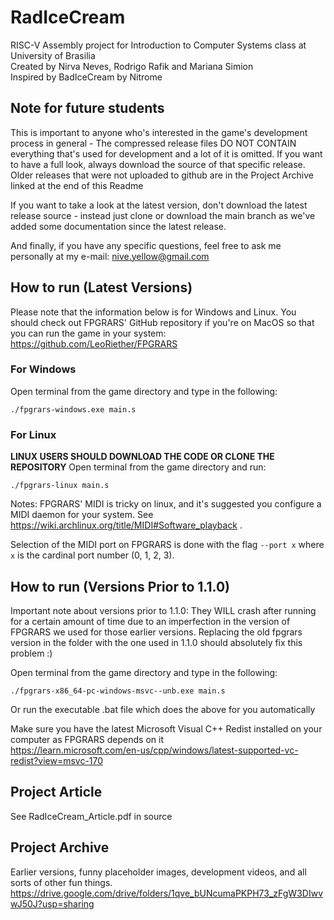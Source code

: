 # RadIceCream
RISC-V Assembly project for Introduction to Computer Systems class at University of Brasilia<br>
Created by Nirva Neves, Rodrigo Rafik and Mariana Simion<br>
Inspired by BadIceCream by Nitrome<br>
## Note for future students
This is important to anyone who's interested in the game's development process in general - The compressed release files DO NOT CONTAIN everything that's used for development and a lot of it is omitted. If you want to have a full look, always download the source of that specific release. Older releases that were not uploaded to github are in the Project Archive linked at the end of this Readme

If you want to take a look at the latest version, don't download the latest release source - instead just clone or download the main branch as we've added some documentation since the latest release.

And finally, if you have any specific questions, feel free to ask me personally at my e-mail: nive.yellow@gmail.com

## How to run (Latest Versions)

Please note that the information below is for Windows and Linux. You should check out FPGRARS' GitHub repository if you're on MacOS so that you can run the game in your system: https://github.com/LeoRiether/FPGRARS

### For Windows

Open terminal from the game directory and type in the following:
```
./fpgrars-windows.exe main.s
```

### For Linux

**LINUX USERS SHOULD DOWNLOAD THE CODE OR CLONE THE REPOSITORY**
Open terminal from the game directory and run:
```
./fpgrars-linux main.s
```
Notes: FPGRARS' MIDI is tricky on linux, and it's suggested you configure a MIDI daemon for your system. See https://wiki.archlinux.org/title/MIDI#Software_playback .

Selection of the MIDI port on FPGRARS is done with the flag `--port x` where `x` is the cardinal port number (0, 1, 2, 3).

## How to run (Versions Prior to 1.1.0)
Important note about versions prior to 1.1.0: They WILL crash after running for a certain amount of time due to an imperfection in the version of FPGRARS we used for those earlier versions. Replacing the old fpgrars version in the folder with the one used in 1.1.0 should absolutely fix this problem :)

Open terminal from the game directory and type in the following:
```
./fpgrars-x86_64-pc-windows-msvc--unb.exe main.s
```
Or run the executable .bat file which does the above for you automatically

Make sure you have the latest Microsoft Visual C++ Redist installed on your computer as FPGRARS depends on it<br>
https://learn.microsoft.com/en-us/cpp/windows/latest-supported-vc-redist?view=msvc-170 <br>

## Project Article
See RadIceCream_Article.pdf in source

## Project Archive
Earlier versions, funny placeholder images, development videos, and all sorts of other fun things.<br>
https://drive.google.com/drive/folders/1qve_bUNcumaPKPH73_zFgW3DIwvwJ50J?usp=sharing
